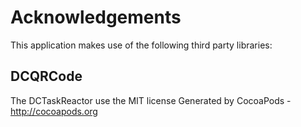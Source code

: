 # Acknowledgements
This application makes use of the following third party libraries:

## DCQRCode

The DCTaskReactor use the MIT license
Generated by CocoaPods - http://cocoapods.org
